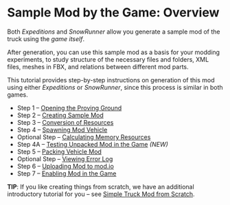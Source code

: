 # Sample Mod by the Game: Overview

Both *Expeditions* and *SnowRunner* allow you generate a sample mod of the truck using the *game itself*.

After generation, you can use this sample mod as a basis for your modding experiments, to study structure of the necessary files and folders, XML files, meshes in FBX, and relations between different mod parts.

This tutorial provides step-by-step instructions on generation of this mod using either *Expeditions* or *SnowRunner*, since this process is similar in both games.

-   Step 1 – [Opening the Proving Ground](./opening_the_proving_ground.md)
-   Step 2 – [Creating Sample Mod](./creating_sample_mod.md)
-   Step 3 – [Conversion of Resources](./conversion_of_resources.md)
-   Step 4 – [Spawning Mod Vehicle](./spawning_mod_vehicle.md)
-   Optional Step – [Calculating Memory Resources](./calculating_memory_resources.md)
-   Step 4A – [Testing Unpacked Mod in the Game](./testing_unpacked_mod_in_the_game.md) *(NEW)*
-   Step 5 – [Packing Vehicle Mod](./packing_vehicle_mod.md)
-   Optional Step – [Viewing Error Log](./viewing_error_log.md)
-   Step 6 – [Uploading Mod to mod.io](./uploading_mod_to_mod_io.md)
-   Step 7 – [Enabling Mod in the Game](./enabling_mod_in_the_game.md)

**TIP**: If you like creating things from scratch, we have an additional introductory tutorial for you – see [Simple Truck Mod from Scratch](./../simple_truck_mod_from_scratch/overview.md). 




